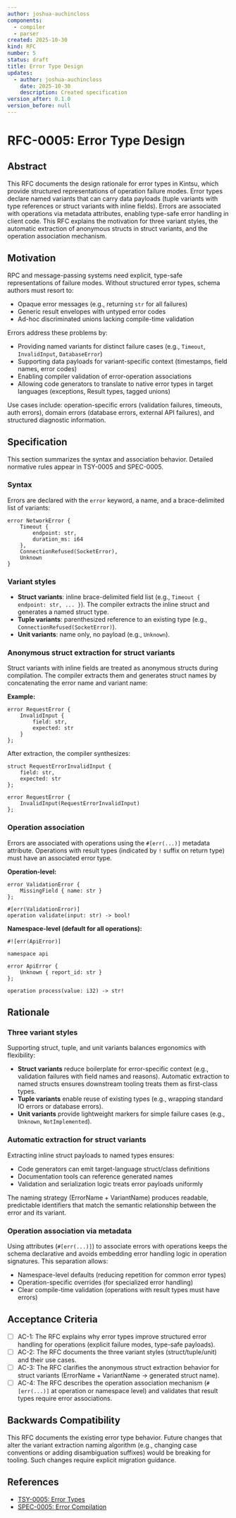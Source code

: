 ```yaml
---
author: joshua-auchincloss
components:
  - compiler
  - parser
created: 2025-10-30
kind: RFC
number: 5
status: draft
title: Error Type Design
updates:
  - author: joshua-auchincloss
    date: 2025-10-30
    description: Created specification
version_after: 0.1.0
version_before: null
---
```


# RFC-0005: Error Type Design

## Abstract

This RFC documents the design rationale for error types in Kintsu, which provide structured representations of operation failure modes. Error types declare named variants that can carry data payloads (tuple variants with type references or struct variants with inline fields). Errors are associated with operations via metadata attributes, enabling type-safe error handling in client code. This RFC explains the motivation for three variant styles, the automatic extraction of anonymous structs in struct variants, and the operation association mechanism.

## Motivation

RPC and message-passing systems need explicit, type-safe representations of failure modes. Without structured error types, schema authors must resort to:

- Opaque error messages (e.g., returning `str` for all failures)
- Generic result envelopes with untyped error codes
- Ad-hoc discriminated unions lacking compile-time validation

Errors address these problems by:

- Providing named variants for distinct failure cases (e.g., `Timeout`, `InvalidInput`, `DatabaseError`)
- Supporting data payloads for variant-specific context (timestamps, field names, error codes)
- Enabling compiler validation of error-operation associations
- Allowing code generators to translate to native error types in target languages (exceptions, Result types, tagged unions)

Use cases include: operation-specific errors (validation failures, timeouts, auth errors), domain errors (database errors, external API failures), and structured diagnostic information.

## Specification

This section summarizes the syntax and association behavior. Detailed normative rules appear in TSY-0005 and SPEC-0005.

### Syntax

Errors are declared with the `error` keyword, a name, and a brace-delimited list of variants:

```kintsu
error NetworkError {
    Timeout {
        endpoint: str,
        duration_ms: i64
    },
    ConnectionRefused(SocketError),
    Unknown
}
```

### Variant styles

- **Struct variants**: inline brace-delimited field list (e.g., `Timeout { endpoint: str, ... }`). The compiler extracts the inline struct and generates a named struct type.
- **Tuple variants**: parenthesized reference to an existing type (e.g., `ConnectionRefused(SocketError)`).
- **Unit variants**: name only, no payload (e.g., `Unknown`).

### Anonymous struct extraction for struct variants

Struct variants with inline fields are treated as anonymous structs during compilation. The compiler extracts them and generates struct names by concatenating the error name and variant name:

**Example:**

```kintsu
error RequestError {
    InvalidInput {
        field: str,
        expected: str
    }
};
```

After extraction, the compiler synthesizes:

```kintsu
struct RequestErrorInvalidInput {
    field: str,
    expected: str
};

error RequestError {
    InvalidInput(RequestErrorInvalidInput)
};
```

### Operation association

Errors are associated with operations using the `#[err(...)]` metadata attribute. Operations with result types (indicated by `!` suffix on return type) must have an associated error type.

**Operation-level:**

```kintsu
error ValidationError {
    MissingField { name: str }
};

#[err(ValidationError)]
operation validate(input: str) -> bool!
```

**Namespace-level (default for all operations):**

```kintsu
#![err(ApiError)]

namespace api

error ApiError {
    Unknown { report_id: str }
};

operation process(value: i32) -> str!
```

## Rationale

### Three variant styles

Supporting struct, tuple, and unit variants balances ergonomics with flexibility:

- **Struct variants** reduce boilerplate for error-specific context (e.g., validation failures with field names and reasons). Automatic extraction to named structs ensures downstream tooling treats them as first-class types.
- **Tuple variants** enable reuse of existing types (e.g., wrapping standard IO errors or database errors).
- **Unit variants** provide lightweight markers for simple failure cases (e.g., `Unknown`, `NotImplemented`).

### Automatic extraction for struct variants

Extracting inline struct payloads to named types ensures:

- Code generators can emit target-language struct/class definitions
- Documentation tools can reference generated names
- Validation and serialization logic treats error payloads uniformly

The naming strategy (ErrorName + VariantName) produces readable, predictable identifiers that match the semantic relationship between the error and its variant.

### Operation association via metadata

Using attributes (`#[err(...)]`) to associate errors with operations keeps the schema declarative and avoids embedding error handling logic in operation signatures. This separation allows:

- Namespace-level defaults (reducing repetition for common error types)
- Operation-specific overrides (for specialized error handling)
- Clear compile-time validation (operations with result types must have errors)

## Acceptance Criteria

- [ ] AC-1: The RFC explains why error types improve structured error handling for operations (explicit failure modes, type-safe payloads).
- [ ] AC-2: The RFC documents the three variant styles (struct/tuple/unit) and their use cases.
- [ ] AC-3: The RFC clarifies the anonymous struct extraction behavior for struct variants (ErrorName + VariantName → generated struct name).
- [ ] AC-4: The RFC describes the operation association mechanism (`#[err(...)]` at operation or namespace level) and validates that result types require error associations.

## Backwards Compatibility

This RFC documents the existing error type behavior. Future changes that alter the variant extraction naming algorithm (e.g., changing case conventions or adding disambiguation suffixes) would be breaking for tooling. Such changes require explicit migration guidance.

## References

- [TSY-0005: Error Types](../tsy/TSY-0005.md)
- [SPEC-0005: Error Compilation](../spec/SPEC-0005.md)
